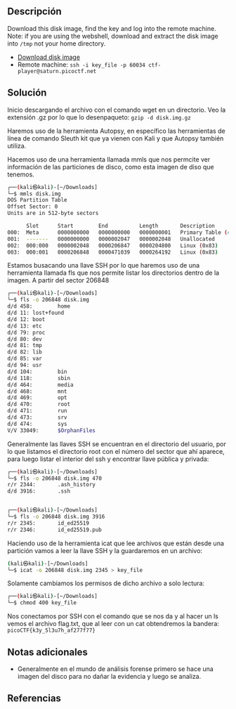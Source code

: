 
## Descripción

Download this disk image, find the key and log into the remote machine. Note: if you are using the webshell, download and extract the disk image into `/tmp` not your home directory.

- [Download disk image](https://artifacts.picoctf.net/c/71/disk.img.gz)
- Remote machine: `ssh -i key_file -p 60034 ctf-player@saturn.picoctf.net`

## Solución

Inicio descargando el archivo con el comando wget en un directorio.
Veo la extensión .gz por lo que lo desenpaqueto: `gzip -d disk.img.gz `

Haremos uso de la herramienta Autopsy,  en específico las herramientas de línea de comando Sleuth kit que ya vienen con Kali y que Autopsy también utiliza.

Hacemos uso de una herramienta llamada mmls que nos permcite ver información de las particiones de disco, como esta imagen de diso que tenemos.

```bash
┌──(kali㉿kali)-[~/Downloads]
└─$ mmls disk.img                   
DOS Partition Table
Offset Sector: 0
Units are in 512-byte sectors

      Slot      Start        End          Length       Description
000:  Meta      0000000000   0000000000   0000000001   Primary Table (#0)
001:  -------   0000000000   0000002047   0000002048   Unallocated
002:  000:000   0000002048   0000206847   0000204800   Linux (0x83)
003:  000:001   0000206848   0000471039   0000264192   Linux (0x83)

```

Estamos busacando una llave SSH por lo que haremos uso de una herramienta llamada fls que nos permite listar los directorios dentro de la imagen. A partir del sector 206848
```bash
┌──(kali㉿kali)-[~/Downloads]
└─$ fls -o 206848 disk.img
d/d 458:        home
d/d 11: lost+found
d/d 12: boot
d/d 13: etc
d/d 79: proc
d/d 80: dev
d/d 81: tmp
d/d 82: lib
d/d 85: var
d/d 94: usr
d/d 104:        bin
d/d 118:        sbin
d/d 464:        media
d/d 468:        mnt
d/d 469:        opt
d/d 470:        root
d/d 471:        run
d/d 473:        srv
d/d 474:        sys
V/V 33049:      $OrphanFiles

```

Generalmente las llaves SSH se encuentran en el directorio del usuario, por lo que listamos el directorio root con el número del sector que ahí aparece, para luego listar el interior del ssh y encontrar llave pública y privada:
```bash
┌──(kali㉿kali)-[~/Downloads]
└─$ fls -o 206848 disk.img 470
r/r 2344:       .ash_history
d/d 3916:       .ssh


┌──(kali㉿kali)-[~/Downloads]
└─$ fls -o 206848 disk.img 3916    
r/r 2345:       id_ed25519
r/r 2346:       id_ed25519.pub

```

Haciendo uso de la herramienta icat que lee archivos que están desde una partición vamos a leer la llave SSH y la guardaremos en un archivo:
```bash
(kali㉿kali)-[~/Downloads]
└─$ icat -o 206848 disk.img 2345 > key_file

```
Solamente cambiamos los permisos de dicho archivo a solo lectura:
```bash
┌──(kali㉿kali)-[~/Downloads]
└─$ chmod 400 key_file 
```
Nos conectamos por SSH con el comando que se nos da y al hacer un ls vemos el archivo flag.txt, que al leer con un cat obtendremos la bandera:
`picoCTF{k3y_5l3u7h_af277f77}`


## Notas adicionales

- Generalmente en el mundo de análisis forense primero se hace una imagen del disco para no dañar la evidencia y luego se analiza.

## Referencias